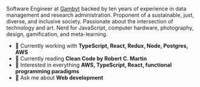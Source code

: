 Software Engineer at [Gambyt](https://www.gambyt.com/) backed by ten years of experience in data management and research administration. Proponent of a sustainable, just, diverse, and inclusive society. Passionate about the intersection of technology and art. Nerd for JavaScript, computer hardware, photography, design, gamification, and meta-learning.

- 🔭 Currently working with **TypeScript, React, Redux, Node, Postgres, AWS**
- 📖 Currently reading **Clean Code by Robert C. Martin**
- 🧐 Interested in everything **AWS, TypeScript, React, functional programming paradigms**
- 💬 Ask me about **Web development**

